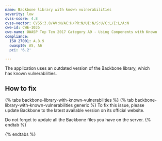 ```yaml
---
name: Backbone library with known vulnerabilities
severity: low
cvss-score: 4.8
cvss-vector: CVSS:3.0/AV:N/AC:H/PR:N/UI:N/S:U/C:L/I:L/A:N
cwe-id: CWE-1035
cwe-name: OWASP Top Ten 2017 Category A9 - Using Components with Known Vulnerabilities
compliance:
  ISO 27001: A.8.9
  owasp10: A5, A6
  pci: '6.2'

---            
```


The application uses an outdated version of the Backbone library, which has known vulnerabilities.

## How to fix

{% tabs backbone-library-with-known-vulnerabilities %}
{% tab backbone-library-with-known-vulnerabilities generic %}
To fix this issue, please update Backbone to the latest available version on its official website.

Do not forget to update all the Backbone files you have on the server.
{% endtab %}

{% endtabs %}
